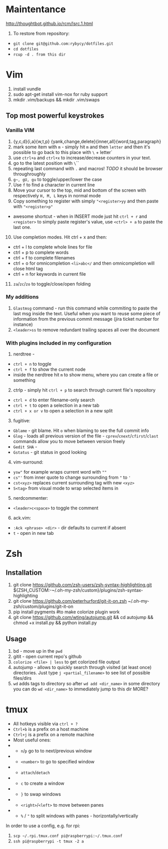 # Maintentance
http://thoughtbot.github.io/rcm/lsrc.1.html

1. To restore from repository:
- `git clone git@github.com:rybycy/dotfiles.git`
- `cd dotfiles`
- `rcup -d . from this dir`

# Vim
1. install vundle
2. sudo apt-get install vim-nox for ruby support
3. mkdir .vim/backups && mkdir .vim/swaps

## Top most powerful keystrokes
### Vanilla VIM
1. {y,c,d}{i,a}{w,t,p}
{yank,change,delete}{inner,all}{word,tag,paragraph}
2. mark some item with `m` - simply hit `m` and then `letter` and then it's possible to go back to this place with `\` + letter`
3. use `ctrl+a` and `ctrl+x` to increase/decrease counters in your text.
4. go to the latest position with `\`\``
5. repeating last command with `.` and macros! *TODO* it should be browser throughroughly
6. `g~, gU, gu` to toggle/upper/lower the case
7. Use `f` to find a character in current line
8. Move your cursor to the top, mid and bottom of the screen with respectively `H, M, L` keys in normal mode
9. Copy something to register with simply `"<register>yy` and then paste with `"<register>p"`
- awesome shortcut - when in INSERT mode just hit `ctrl + r` and `<register>` to simply paste register's value, use `<ctrl> + a` to paste the last one.
10. Use completion modes. Hit ctrl + x and then:
- ctrl + l to complete whole lines for file
- ctrl + p to complete words
- ctrl + f to complete filenames
- ctrl + o for omnicompletion `<li>abc</` and then omnicompletion will close html tag
- ctrl + n for keywords in current file
11. `za`/`zc`/`zo` to toggle/close/open folding

### My additions
1. `Glastmsg` command - run this command while commiting to paste the last msg inside the text. Useful when you want to reuse some piece of information from the previous commit message (jira ticket number for instance)
2. `<leader>ss` to remove redundant trailing spaces all over the document

### With plugins included in my configuration
1. nerdtree -
- `ctrl + n` to toggle
- `ctrl + f` to show the current node
- inside the nerdtree hit `m` to show menu, where you can create a file or something
2. ctrlp - simply hit `ctrl + p` to search through current file's repository
- `ctrl + d` to enter filename-only search
- `ctrl + t` to open a selection in a new tab
- `ctrl + x or v` to open a selection in a new split
3. fugitive:
- `Gblame` - git blame. Hit `o` when blaming to see the full commit info
- `Glog` - loads all previous version of the file - `cprev`/`cnext`/`cfirst`/`clast` commands allow you to move between version freely
- `Gedit SHA` -
- `Gstatus` - git status in good looking
4. vim-surround:
- `ysw"` for example wraps current word with `""`
- `cs"'` from inner quote to change surrounding from `"` to `'`
- `cst<xyz>` replaces current surrounding tag with new `<xyz>`
- `S<tag>` from visual mode to wrap selected items in <tag>
5. nerdcommenter:
- `<leader>c<space>` to toggle the comment
6. ack.vim:
- `:Ack <phrase> <dir>` - dir defaults to current if absent
- `t` - open in new tab

# Zsh 
## Installation
1. git clone https://github.com/zsh-users/zsh-syntax-highlighting.git ${ZSH_CUSTOM:-~/.oh-my-zsh/custom}/plugins/zsh-syntax-highlighting
2. git clone https://github.com/peterhurford/git-it-on.zsh ~/.oh-my-zsh/custom/plugins/git-it-on
3. pip install pygments #to make colorize plugin work
4. git clone https://github.com/wting/autojump.git && cd autojump && chmod +x install.py && python install.py

## Usage
1. bd - move up in the `pwd`
2. gitit - open current repo's github
3. `colorize <file> | less` to get colorized file output
4. autojump - allows to quickly search through visited (at least once) directories. Just type `j <partial_filename>` to see list of possible files/dirs
5. `wd` adds tags to directory so after `wd add <dir_name>` in some directory you can do `wd <dir_name>` to immediately jump to this dir
MORE?

# tmux
- All hotkeys visible via `ctrl + ?`
- `Ctrl+b` is a prefix on a host machine
- `Ctrl+j` is a prefix on a remote machine
- Most useful ones:
- - `n`/`p` go to to next/previous window
- - `<number>` to go to specified window
- - `attach`/`detach`
- - `c` to create a window
- - `}` to swap windows
- - `<right>`/`<left>` to move between panes
- - `%` / `"` to split windows with panes - horizontally/vertically

In order to use a config, e.g. for rpi:
1. `scp ~/.rpi.tmux.conf pi@raspberrypi:~/.tmux.conf`
2. `ssh pi@raspberrypi -t tmux -2 a` 
